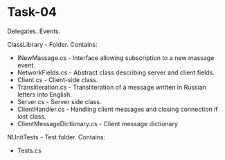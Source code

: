 # Task-04
Delegates. Events.

ClassLibrary - Folder. Contains:
- INewMassage.cs - Interface allowing subscription to a new massage event.
- NetworkFields.cs - Abstract class describing server and client fields.
- Client.cs - Client-side class.
- Transliteration.cs - Transliteration of a message written in Russian letters into English.
- Server.cs - Server side class.
- ClientHandler.cs - Handling client messages and closing connection if lost class.
- ClientMessageDictionary.cs - Client message dictionary

NUnitTests - Test folder. Contains:
- Tests.cs
